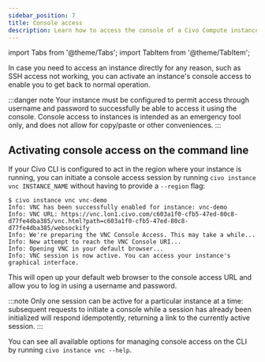 ```yaml
---
sidebar_position: 7
title: Console access
description: Learn how to access the console of a Civo Compute instance using the Civo CLI to recover from issues.
---
```


import Tabs from '@theme/Tabs';
import TabItem from '@theme/TabItem';

<head>
  <title>How to Enable Console Access on Civo Compute Instances | Civo Documentation</title>
</head>

In case you need to access an instance directly for any reason, such as SSH access not working, you can activate an instance's console access to enable you to get back to normal operation.

:::danger note
Your instance must be configured to permit access through username and password to successfully be able to access it using the console. Console access to instances is intended as an emergency tool only, and does not allow for copy/paste or other conveniences.
:::

<Tabs groupId="activate-console">

<TabItem value="cli" label="Civo CLI">

## Activating console access on the command line

If your Civo CLI is configured to act in the region where your instance is running, you can initiate a console access session by running `civo instance vnc INSTANCE_NAME` without having to provide a `--region` flag:

```console
$ civo instance vnc vnc-demo
Info: VNC has been successfully enabled for instance: vnc-demo
Info: VNC URL: https://vnc.lon1.civo.com/c603a1f0-cfb5-47ed-80c8-d77fe4dba385/vnc.html?path=c603a1f0-cfb5-47ed-80c8-d77fe4dba385/websockify
Info: We're preparing the VNC Console Access. This may take a while...
Info: New attempt to reach the VNC Console URI...
Info: Opening VNC in your default browser...
Info: VNC session is now active. You can access your instance's graphical interface.
```

This will open up your default web browser to the console access URL and allow you to log in using a username and password.

:::note
Only one session can be active for a particular instance at a time: subsequent requests to initiate a console while a session has already been initialized will respond idempotently, returning a link to the currently active session.
:::

You can see all available options for managing console access on the CLI by running `civo instance vnc --help`.

</TabItem>
</Tabs>
